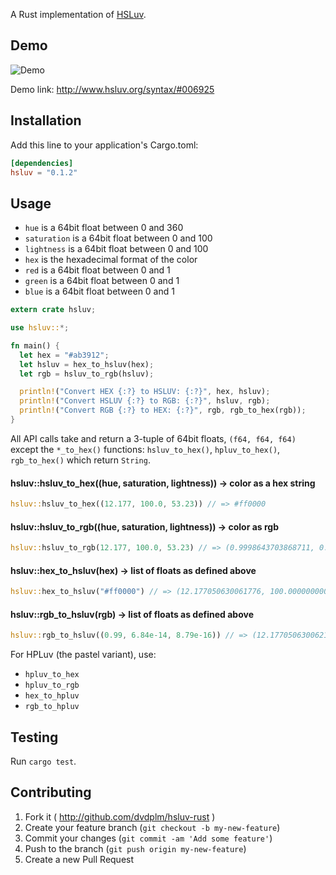 A Rust implementation of [HSLuv](http://www.hsluv.org).

## Demo

![Demo](http://i.imgur.com/GTsNT8u.gif)

Demo link: http://www.hsluv.org/syntax/#006925

## Installation

Add this line to your application's Cargo.toml:

```toml
[dependencies]
hsluv = "0.1.2"
```

## Usage

- `hue` is a 64bit float between 0 and 360
- `saturation` is a 64bit float between 0 and 100
- `lightness` is a 64bit float between 0 and 100
- `hex` is the hexadecimal format of the color
- `red` is a 64bit float between 0 and 1
- `green` is a 64bit float between 0 and 1
- `blue` is a 64bit float between 0 and 1

```rust
extern crate hsluv;

use hsluv::*;

fn main() {
  let hex = "#ab3912";
  let hsluv = hex_to_hsluv(hex);
  let rgb = hsluv_to_rgb(hsluv);

  println!("Convert HEX {:?} to HSLUV: {:?}", hex, hsluv);
  println!("Convert HSLUV {:?} to RGB: {:?}", hsluv, rgb);
  println!("Convert RGB {:?} to HEX: {:?}", rgb, rgb_to_hex(rgb));
}
```

All API calls take and return a 3-tuple of 64bit floats, `(f64, f64, f64)` except the `*_to_hex()` functions: `hsluv_to_hex()`, `hpluv_to_hex()`, `rgb_to_hex()` which return `String`.

#### hsluv::hsluv_to_hex((hue, saturation, lightness)) -> color as a hex string

```rust
hsluv::hsluv_to_hex((12.177, 100.0, 53.23)) // => #ff0000
```

#### hsluv::hsluv_to_rgb((hue, saturation, lightness)) -> color as rgb

```rust
hsluv::hsluv_to_rgb(12.177, 100.0, 53.23) // => (0.9998643703868711, 0.00000000000006849859221502719, 0.000008791283550555612)
```

#### hsluv::hex_to_hsluv(hex) -> list of floats as defined above

```rust
hsluv::hex_to_hsluv("#ff0000") // => (12.177050630061776, 100.0000000000022, 53.23711559542933)

```

#### hsluv::rgb_to_hsluv(rgb) -> list of floats as defined above

```rust
hsluv::rgb_to_hsluv((0.99, 6.84e-14, 8.79e-16)) // => (12.17705063006216, 100.00000000000209, 52.711595266911985)
```

For HPLuv (the pastel variant), use:

  - `hpluv_to_hex`
  - `hpluv_to_rgb`
  - `hex_to_hpluv`
  - `rgb_to_hpluv`

## Testing

Run `cargo test`.

## Contributing

1. Fork it ( http://github.com/dvdplm/hsluv-rust )
2. Create your feature branch (`git checkout -b my-new-feature`)
3. Commit your changes (`git commit -am 'Add some feature'`)
4. Push to the branch (`git push origin my-new-feature`)
5. Create a new Pull Request